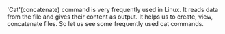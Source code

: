 'Cat'(concatenate) command is very frequently used in Linux. It reads data from the file and gives their content as output. It helps us to create, view, concatenate files. So let us see some frequently used cat commands.
